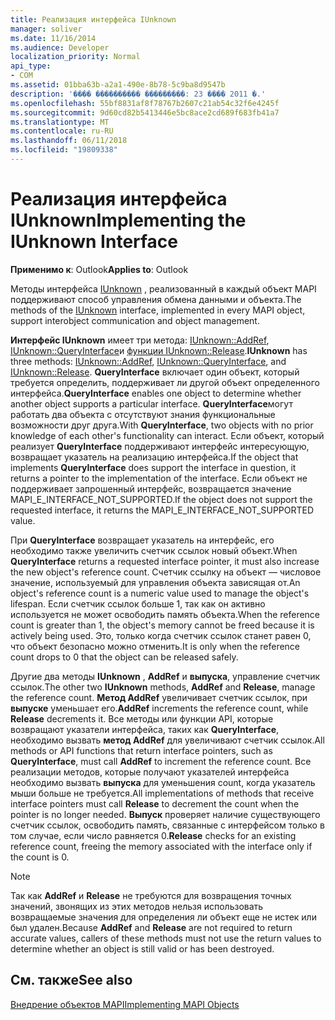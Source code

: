 ```yaml
---
title: Реализация интерфейса IUnknown
manager: soliver
ms.date: 11/16/2014
ms.audience: Developer
localization_priority: Normal
api_type:
- COM
ms.assetid: 01bba63b-a2a1-490e-8b78-5c9ba8d9547b
description: '���� ���������� ���������: 23 ���� 2011 �.'
ms.openlocfilehash: 55bf8831af8f78767b2607c21ab54c32f6e4245f
ms.sourcegitcommit: 9d60cd82b5413446e5bc8ace2cd689f683fb41a7
ms.translationtype: MT
ms.contentlocale: ru-RU
ms.lasthandoff: 06/11/2018
ms.locfileid: "19809338"
---
```

# <a name="implementing-the-iunknown-interface"></a><span data-ttu-id="94ddf-103">Реализация интерфейса IUnknown</span><span class="sxs-lookup"><span data-stu-id="94ddf-103">Implementing the IUnknown Interface</span></span>

  
  
<span data-ttu-id="94ddf-104">**Применимо к**: Outlook</span><span class="sxs-lookup"><span data-stu-id="94ddf-104">**Applies to**: Outlook</span></span> 
  
<span data-ttu-id="94ddf-105">Методы интерфейса [IUnknown](http://msdn.microsoft.com/ru-ru/library/ms680509%28v=VS.85%29.aspx) , реализованный в каждый объект MAPI поддерживают способ управления обмена данными и объекта.</span><span class="sxs-lookup"><span data-stu-id="94ddf-105">The methods of the [IUnknown](http://msdn.microsoft.com/ru-ru/library/ms680509%28v=VS.85%29.aspx) interface, implemented in every MAPI object, support interobject communication and object management.</span></span> 
  
 <span data-ttu-id="94ddf-106">**Интерфейс IUnknown** имеет три метода: [IUnknown::AddRef](http://msdn.microsoft.com/ru-ru/library/ms691379%28v=VS.85%29.aspx), [IUnknown::QueryInterface](http://msdn.microsoft.com/ru-ru/library/ms682521%28v=VS.85%29.aspx)и [функции IUnknown::Release](http://msdn.microsoft.com/ru-ru/library/ms682317%28v=VS.85%29.aspx).</span><span class="sxs-lookup"><span data-stu-id="94ddf-106">**IUnknown** has three methods: [IUnknown::AddRef](http://msdn.microsoft.com/ru-ru/library/ms691379%28v=VS.85%29.aspx), [IUnknown::QueryInterface](http://msdn.microsoft.com/ru-ru/library/ms682521%28v=VS.85%29.aspx), and [IUnknown::Release](http://msdn.microsoft.com/ru-ru/library/ms682317%28v=VS.85%29.aspx).</span></span> <span data-ttu-id="94ddf-107">**QueryInterface** включает один объект, который требуется определить, поддерживает ли другой объект определенного интерфейса.</span><span class="sxs-lookup"><span data-stu-id="94ddf-107">**QueryInterface** enables one object to determine whether another object supports a particular interface.</span></span> <span data-ttu-id="94ddf-108">**QueryInterface**могут работать два объекта с отсутствуют знания функциональные возможности друг друга.</span><span class="sxs-lookup"><span data-stu-id="94ddf-108">With **QueryInterface**, two objects with no prior knowledge of each other's functionality can interact.</span></span> <span data-ttu-id="94ddf-109">Если объект, который реализует **QueryInterface** поддерживают интерфейс интересующую, возвращает указатель на реализацию интерфейса.</span><span class="sxs-lookup"><span data-stu-id="94ddf-109">If the object that implements **QueryInterface** does support the interface in question, it returns a pointer to the implementation of the interface.</span></span> <span data-ttu-id="94ddf-110">Если объект не поддерживает запрошенный интерфейс, возвращается значение MAPI_E_INTERFACE_NOT_SUPPORTED.</span><span class="sxs-lookup"><span data-stu-id="94ddf-110">If the object does not support the requested interface, it returns the MAPI_E_INTERFACE_NOT_SUPPORTED value.</span></span> 
  
<span data-ttu-id="94ddf-111">При **QueryInterface** возвращает указатель на интерфейс, его необходимо также увеличить счетчик ссылок новый объект.</span><span class="sxs-lookup"><span data-stu-id="94ddf-111">When **QueryInterface** returns a requested interface pointer, it must also increase the new object's reference count.</span></span> <span data-ttu-id="94ddf-112">Счетчик ссылку на объект — числовое значение, используемый для управления объекта зависящая от.</span><span class="sxs-lookup"><span data-stu-id="94ddf-112">An object's reference count is a numeric value used to manage the object's lifespan.</span></span> <span data-ttu-id="94ddf-113">Если счетчик ссылок больше 1, так как он активно используется не может освободить память объекта.</span><span class="sxs-lookup"><span data-stu-id="94ddf-113">When the reference count is greater than 1, the object's memory cannot be freed because it is actively being used.</span></span> <span data-ttu-id="94ddf-114">Это, только когда счетчик ссылок станет равен 0, что объект безопасно можно отменить.</span><span class="sxs-lookup"><span data-stu-id="94ddf-114">It is only when the reference count drops to 0 that the object can be released safely.</span></span> 
  
<span data-ttu-id="94ddf-115">Другие два методы **IUnknown** , **AddRef** и **выпуска**, управление счетчик ссылок.</span><span class="sxs-lookup"><span data-stu-id="94ddf-115">The other two **IUnknown** methods, **AddRef** and **Release**, manage the reference count.</span></span> <span data-ttu-id="94ddf-116">**Метод AddRef** увеличивает счетчик ссылок, при **выпуске** уменьшает его.</span><span class="sxs-lookup"><span data-stu-id="94ddf-116">**AddRef** increments the reference count, while **Release** decrements it.</span></span> <span data-ttu-id="94ddf-117">Все методы или функции API, которые возвращают указатели интерфейса, таких как **QueryInterface**, необходимо вызвать **метод AddRef** для увеличивают счетчик ссылок.</span><span class="sxs-lookup"><span data-stu-id="94ddf-117">All methods or API functions that return interface pointers, such as **QueryInterface**, must call **AddRef** to increment the reference count.</span></span> <span data-ttu-id="94ddf-118">Все реализации методов, которые получают указателей интерфейса необходимо вызвать **выпуска** для уменьшения count, когда указатель мыши больше не требуется.</span><span class="sxs-lookup"><span data-stu-id="94ddf-118">All implementations of methods that receive interface pointers must call **Release** to decrement the count when the pointer is no longer needed.</span></span> <span data-ttu-id="94ddf-119">**Выпуск** проверяет наличие существующего счетчик ссылок, освободить память, связанные с интерфейсом только в том случае, если число равняется 0.</span><span class="sxs-lookup"><span data-stu-id="94ddf-119">**Release** checks for an existing reference count, freeing the memory associated with the interface only if the count is 0.</span></span> 
  
> [!NOTE]
> <span data-ttu-id="94ddf-120">Так как **AddRef** и **Release** не требуются для возвращения точных значений, звонящих из этих методов нельзя использовать возвращаемые значения для определения ли объект еще не истек или был удален.</span><span class="sxs-lookup"><span data-stu-id="94ddf-120">Because **AddRef** and **Release** are not required to return accurate values, callers of these methods must not use the return values to determine whether an object is still valid or has been destroyed.</span></span> 
  
## <a name="see-also"></a><span data-ttu-id="94ddf-121">См. также</span><span class="sxs-lookup"><span data-stu-id="94ddf-121">See also</span></span>



[<span data-ttu-id="94ddf-122">Внедрение объектов MAPI</span><span class="sxs-lookup"><span data-stu-id="94ddf-122">Implementing MAPI Objects</span></span>](implementing-mapi-objects.md)

